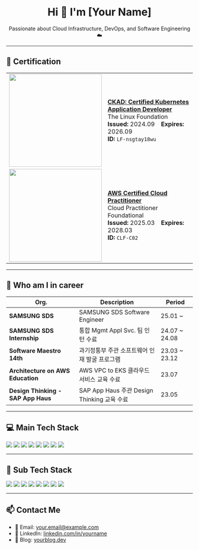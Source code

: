 <!-- GitHub Profile README.md 예시 -->

<h1 align="center">Hi 👋 I'm [Your Name]</h1>

<p align="center">
  Passionate about Cloud Infrastructure, DevOps, and Software Engineering ☁️
</p>

---

## 📜 Certification

<table>
  <tr>
    <td>
      <img src="https://github.com/user-attachments/assets/1aa38d3c-f474-45e4-8f46-4c5b80228ffa" width="250"/>
    </td>
    <td>
      <a href="https://training.linuxfoundation.org/certification/ckad/"><b>CKAD: Certified Kubernetes Application Developer</b></a><br/>
      The Linux Foundation<br/>
      <b>Issued:</b> 2024.09 &nbsp;&nbsp; <b>Expires:</b> 2026.09<br/>
      <b>ID:</b> <code>LF-nsgtay18wu</code>
    </td>
  </tr>
  <tr>
    <td>
      <img src="https://github.com/user-attachments/assets/1aa38d3c-f474-45e4-8f46-4c5b80228ffa" width="250"/>
    </td>
    <td>
      <a href="https://aws.amazon.com/certification/certified-cloud-practitioner/"><b>AWS Certified Cloud Practitioner</b></a><br/>
      Cloud Practitioner Foundational<br/>
      <b>Issued:</b> 2025.03 &nbsp;&nbsp; <b>Expires:</b> 2028.03<br/>
      <b>ID:</b> <code>CLF-C02</code>
    </td>
  </tr>
</table>

---

## 📖 Who am I in career

| Org.                              | Description                                                       | Period       |
|----------------------------------|-------------------------------------------------------------------|--------------|
| **SAMSUNG SDS**                  | SAMSUNG SDS Software Engineer                                     | 25.01 ~      |
| **SAMSUNG SDS Internship**       | 통합 Mgmt Appl Svc. 팀 인턴 수료                                  | 24.07 ~ 24.08 |
| **Software Maestro 14th**        | 과기정통부 주관 소프트웨어 인재 발굴 프로그램                    | 23.03 ~ 23.12 |
| **Architecture on AWS Education**| AWS VPC to EKS 클라우드 서비스 교육 수료                          | 23.07        |
| **Design Thinking - SAP App Haus**| SAP App Haus 주관 Design Thinking 교육 수료                      | 23.05        |

---

## 💻 Main Tech Stack

<p>
  <img src="https://img.shields.io/badge/KUBERNETES-326CE5?style=for-the-badge&logo=kubernetes&logoColor=white"/>
  <img src="https://img.shields.io/badge/Amazon%20EKS-FF9900?style=for-the-badge&logo=amazon-eks&logoColor=white"/>
  <img src="https://img.shields.io/badge/DOCKER-2496ED?style=for-the-badge&logo=docker&logoColor=white"/>
  <img src="https://img.shields.io/badge/Amazon%20ECR-FF9900?style=for-the-badge&logo=amazonaws&logoColor=white"/>
  <img src="https://img.shields.io/badge/SPRING%20BOOT-6DB33F?style=for-the-badge&logo=springboot&logoColor=white"/>
  <img src="https://img.shields.io/badge/TERRAFORM-7B42BC?style=for-the-badge&logo=terraform&logoColor=white"/>
  <img src="https://img.shields.io/badge/APACHE%20KAFKA-231F20?style=for-the-badge&logo=apachekafka&logoColor=white"/>
  <img src="https://img.shields.io/badge/LLM-000000?style=for-the-badge"/>
</p>

---

## 📌 Sub Tech Stack

<p>
  <img src="https://img.shields.io/badge/NODE.JS-339933?style=for-the-badge&logo=nodedotjs&logoColor=white"/>
  <img src="https://img.shields.io/badge/EXPRESS.TS-000000?style=for-the-badge&logo=express&logoColor=white"/>
  <img src="https://img.shields.io/badge/TYPESCRIPT-3178C6?style=for-the-badge&logo=typescript&logoColor=white"/>
  <img src="https://img.shields.io/badge/BLOCKCHAIN-121212?style=for-the-badge"/>
  <img src="https://img.shields.io/badge/SOLIDITY-363636?style=for-the-badge&logo=solidity&logoColor=white"/>
  <img src="https://img.shields.io/badge/PYTHON-3776AB?style=for-the-badge&logo=python&logoColor=white"/>
  <img src="https://img.shields.io/badge/IOT-0088CC?style=for-the-badge"/>
  <img src="https://img.shields.io/badge/REACT.JS-61DAFB?style=for-the-badge&logo=react&logoColor=white"/>
</p>

---

## 📫 Contact Me

- 📧 Email: your.email@example.com  
- 💼 LinkedIn: [linkedin.com/in/yourname](https://linkedin.com/in/yourname)  
- 📝 Blog: [yourblog.dev](https://yourblog.dev)  
